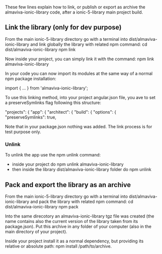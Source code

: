 These few lines explain how to link, or publish or export as archive the almaviva-ionic-library code,
after a ionic-5-library main project build.

## Link the library (only for dev purpose)
From the main ionic-5-library directory go with a terminal into dist/almaviva-ionic-library and link globally the library with related npm command:
    cd dist/almaviva-ionic-library
    npm link

Now inside your project, you can simply link it with the command:
    npm link almaviva-ionic-library

In your code you can now import its modules at the same way of a normal npm package installation:

import { ... } from 'almaviva-ionic-library';


To use this linking method, into your project angular.json file, you ave to set a preserveSymlinks flag following this
structure:

  "projects": {
    "app": {
      "architect": {
        "build": {
          "options": {
            "preserveSymlinks": true,


Note that in your package.json nothing was added. The link process is for test purpose only.

### Unlink
To unlink the app use the npm unlink command:
* inside your project do
    npm unlink almaviva-ionic-library
* then inside the library dist/almaviva-ionic-library folder do
    npm unlink

## Pack and export the library as an archive
From the main ionic-5-library directory go with a terminal into dist/almaviva-ionic-library and pack the library with related npm command:
    cd dist/almaviva-ionic-library
    npm pack

Into the same direcotory an almaviva-ionic-library tgz file was created (the name contains also the current version of the library taken from its package.json). Put this archive in any folder of your computer (also in the main directory of your project).

Inside your project install it as a normal dependency, but providing its relative or absolute path:
npm install /path/to/archive.